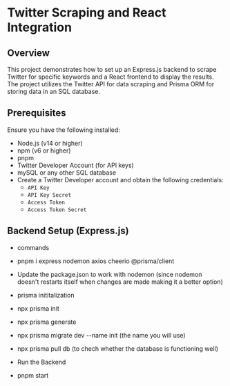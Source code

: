 # Twitter Scraping and React Integration

## Overview

This project demonstrates how to set up an Express.js backend to scrape Twitter for specific keywords and a React frontend to display the results. The project utilizes the Twitter API for data scraping and Prisma ORM for storing data in an SQL database.

## Prerequisites

Ensure you have the following installed:

- Node.js (v14 or higher)
- npm (v6 or higher)
- pnpm
- Twitter Developer Account (for API keys)
- mySQL or any other SQL database
- Create a Twitter Developer account and obtain the following credentials:
  - `API Key`
  - `API Key Secret`
  - `Access Token`
  - `Access Token Secret`

## Backend Setup (Express.js)

- commands
 - pnpm i express nodemon axios cheerio @prisma/client
 - Update the package.json to work with nodemon (since nodemon doesn't restarts itself when changes are made making it a better option)

 
 - prisma inititalization
  - npx prisma init
  - npx prisma generate
  - npx prisma migrate dev --name init (the name you will use)
  - npx prisma pull db (to chech whether the database is functioning well)

- Run the Backend 
 - pnpm start 



